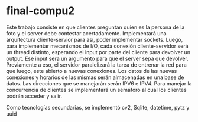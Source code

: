 # final-compu2

  Este trabajo consiste en que clientes preguntan quien es la persona de la foto y el server debe contestar acertadamente. Implementará una arquitectura cliente-servior para así, poder implementar sockets. Luego, para implementar mecanismos de I/O, cada conexión cliente-servidor será un thread distinto, esperando el input por parte del cliente para devolver un output. Ese input sera un argumento para que el server sepa que devolver. Previamente a eso, el servidor paralelizará la tarea de entrenar la red para que luego, este abierto a nuevas conexiones. Los datos de las nuevas conexiones y horarios de las mismas serán almacenadas en una base de datos. Las direcciones que se manejarán serán IPV6 e IPV4. Para manejar la concurrencia de clientes se implementará un semáforo al cual los clientes podrán acceder y salir.

  Como tecnologías secundarias, se implementó cv2, Sqlite, datetime, pytz y uuid
